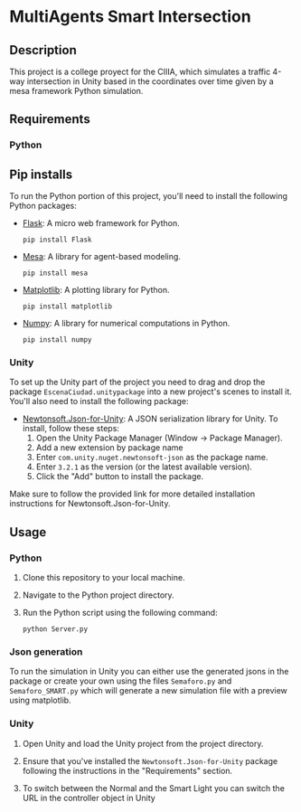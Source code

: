 # MultiAgents Smart Intersection

## Description

This project is a college proyect for the CIIIA, which simulates a traffic 4-way intersection in Unity based in the coordinates over time given by a mesa framework Python simulation.

## Requirements

### Python

## Pip installs
To run the Python portion of this project, you'll need to install the following Python packages:

- [Flask](https://pypi.org/project/Flask/): A micro web framework for Python.
    ```
    pip install Flask
    ```

- [Mesa](https://pypi.org/project/mesa/): A library for agent-based modeling.
    ```
    pip install mesa
    ```

- [Matplotlib](https://pypi.org/project/matplotlib/): A plotting library for Python.
    ```
    pip install matplotlib
    ```

- [Numpy](https://pypi.org/project/numpy/): A library for numerical computations in Python.
    ```
    pip install numpy
    ```
### Unity

To set up the Unity part of the project you need to drag and drop the package `EscenaCiudad.unitypackage` into a new project's scenes to install it. You'll also need to install the following package:

- [Newtonsoft.Json-for-Unity](https://github.com/jilleJr/Newtonsoft.Json-for-Unity/wiki/Install-official-via-UPM): A JSON serialization library for Unity. To install, follow these steps:
    1. Open the Unity Package Manager (Window -> Package Manager).
    2. Add a new extension by package name 
    3. Enter `com.unity.nuget.newtonsoft-json` as the package name.
    4. Enter `3.2.1` as the version (or the latest available version).
    5. Click the "Add" button to install the package.

Make sure to follow the provided link for more detailed installation instructions for Newtonsoft.Json-for-Unity.

## Usage

### Python

1. Clone this repository to your local machine.

2. Navigate to the Python project directory.

3. Run the Python script using the following command:

    ```
    python Server.py
    ```

### Json generation
To run the simulation in Unity you can either use the generated jsons in the package or create your own using the files `Semaforo.py` and `Semaforo_SMART.py` which will generate a new simulation file with a preview using matplotlib.

### Unity

1. Open Unity and load the Unity project from the project directory.

2. Ensure that you've installed the `Newtonsoft.Json-for-Unity` package following the instructions in the "Requirements" section.

3. To switch between the Normal and the Smart Light you can switch the URL in the controller object in Unity
